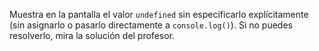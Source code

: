 Muestra en la pantalla el valor `undefined` sin especificarlo explícitamente (sin asignarlo o pasarlo directamente a `console.log()`). Si no puedes resolverlo, mira la solución del profesor.
